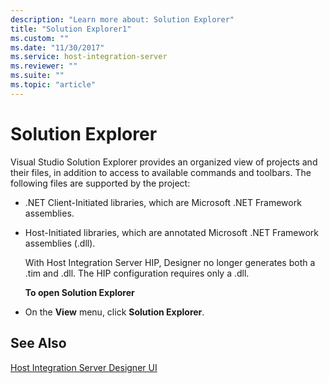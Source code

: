 ```yaml
---
description: "Learn more about: Solution Explorer"
title: "Solution Explorer1"
ms.custom: ""
ms.date: "11/30/2017"
ms.service: host-integration-server
ms.reviewer: ""
ms.suite: ""
ms.topic: "article"
---
```

# Solution Explorer
Visual Studio Solution Explorer provides an organized view of projects and their files, in addition to access to available commands and toolbars. The following files are supported by the project:  
  
- .NET Client-Initiated libraries, which are Microsoft .NET Framework assemblies.  
  
- Host-Initiated libraries, which are annotated Microsoft .NET Framework assemblies (.dll).  
  
  With Host Integration Server HIP, Designer no longer generates both a .tim and .dll. The HIP configuration requires only a .dll.  
  
  **To open Solution Explorer**  
  
- On the **View** menu, click **Solution Explorer**.  
  
## See Also  
 [Host Integration Server Designer UI](../core/host-integration-server-designer-ui1.md)
